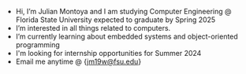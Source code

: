-  Hi, I’m Julian Montoya and I am studying Computer Engineering @ Florida State University expected to graduate by Spring 2025
-  I’m interested in all things related to computers.
-  I’m currently learning about embedded systems and object-oriented programming 
-  I'm looking for internship opportunities for Summer 2024
-  Email me anytime @ {jm19w@fsu.edu}

<!---
julianm-7/julianm-7 is a ✨ special ✨ repository because its `README.md` (this file) appears on your GitHub profile.
You can click the Preview link to take a look at your changes.
--->
